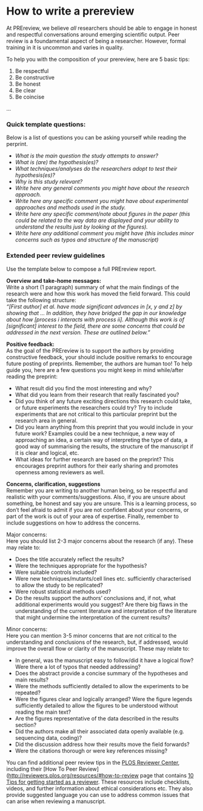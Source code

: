 # How to write a prereview

At PREreview, we believe *all* researchers should be able to engage in honest and respectful conversations around emerging scientific 
output. Peer review is a foundamental aspect of being a researcher. However, formal training in it is uncommon and varies in quality. 

To help you with the composition of your prereview, here are 5 basic tips:

1. Be respectful
2. Be constructive
3. Be honest
4. Be clear 
5. Be coincise

...

### Quick template questions:
Below is a list of questions you can be asking yourself while reading the perprint.  

* *What is the main question the study attempts to answer?*
* *What is (are) the hypothesis(es)?*
* *What techniques/analyses do the researchers adopt to test their hypothesis(es)?*
* *Why is this study relevant?*
* *Write here any general comments you might have about the research approach.*
* *Write here any specific comment you might have about experimental approaches and methods used in the study.*
* *Write here any specific comment/note about figures in the paper (this could be related to the way data are displayed and your 
ability to understand the results just by looking at the figures).*
* *Write here any additional comment you might have (this includes minor concerns such as typos and structure of the manuscript)*

### Extended peer review guidelines  
Use the template below to compose a full PREreview report.  

**Overview and take-home messages:**  
Write a short (1 paragraph) summary of what the main findings of the research were and how this work has moved the field forward. 
This could take the following structure:  
*“[First author] et al. have made significant advances in [x, y and z] by showing that … In addition, they have bridged the gap in 
our knowledge about how [process i interacts with process ii]. Although this work is of [significant] interest to the field, there 
are some concerns that could be addressed in the next version. These are outlined below.”*

**Positive feedback:**  
As the goal of the PREreview is to support the authors by providing constructive feedback, your should include positive remarks 
to encourage future posting of preprints. Remember, the authors are human too! To help guide you, here are a 
few questions you might keep in mind while/after reading the preprint:

* What result did you find the most interesting and why?  
* What did you learn from their research that really fascinated you?
* Did you think of any future exciting directions this research could take, or future experiments the researchers could try? 
Try to include experiments that are not critical to this particular preprint but the research area in general.
* Did you learn anything from this preprint that you would include in your future work? Examples could be a new technique, a new way 
of approaching an idea, a certain way of interpreting the type of data, a good way of summarising the results, the structure of the 
manuscript if it is clear and logical, etc.
* What ideas for further research are based on the preprint? This encourages preprint authors for their early sharing and promotes 
openness among reviewers as well.

**Concerns, clarification, suggestions**  
Remember you are writing to another human being, so be respectful and realistic with your comments/suggestions. Also, if you are unsure 
about something, be honest and say you are unsure. This is a learning process, so don’t feel afraid to admit if you are not confident 
about your concerns, or part of the work is out of your area of expertise. Finally, remember to include suggestions on how to address 
the concerns.

Major concerns:  
Here you should list 2-3 major concerns about the research (if any). These may relate to:

* Does the title accurately reflect the results? 
* Were the techniques appropriate for the hypothesis? 
* Were suitable controls included? 
* Were new techniques/mutants/cell lines etc. sufficiently characterised to allow the study to be replicated? 
* Were robust statistical methods used?
* Do the results support the authors’ conclusions and, if not, what additional experiments would you suggest?
    Are there big flaws in the understanding of the current literature and interpretation of the literature that might undermine the interpretation of the current results?

Minor concerns:  
Here you can mention 3-5 minor concerns that are not critical to the understanding and conclusions of the research, but, if addressed,
would improve the overall flow or clarity of the manuscript. These may relate to:

* In general, was the manuscript easy to follow/did it have a logical flow? Were there a lot of typos that needed addressing?
* Does the abstract provide a concise summary of the hypotheses and main results?
* Were the methods sufficiently detailed to allow the experiments to be repeated?
* Were the figures clear and logically arranged? Were the figure legends sufficiently detailed to allow the figures to be understood without reading the main text?
* Are the figures representative of the data described in the results section?
* Did the authors make all their associated data openly available (e.g. sequencing data, coding)?
* Did the discussion address how their results move the field forwards?
* Were the citations thorough or were key references missing?

You can find additional peer review tips in the [PLOS Reviewer Center](http://reviewers.plos.org/), including their 
[How To Peer Review](http://reviewers.plos.org/resources/#how-to-review page that contains [10 Tips for 
getting started as a reviewer](http://reviewers.plos.org/resources/10-tips-for-getting-started-as-a-reviewer/). 
These resources include checklists, videos, and further information about ethical considerations etc. 
They also provide suggested language you can use to address common issues that can arise when reviewing a manuscript.
